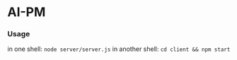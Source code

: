 # AI-PM

### Usage

in one shell: `node server/server.js`
in another shell: `cd client && npm start`

